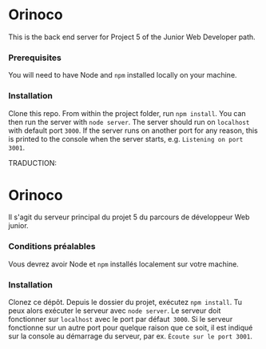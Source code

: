 # Orinoco #

This is the back end server for Project 5 of the Junior Web Developer path.

### Prerequisites ###

You will need to have Node and `npm` installed locally on your machine.

### Installation ###

Clone this repo. From within the project folder, run `npm install`. You 
can then run the server with `node server`. 
The server should run on `localhost` with default port `3000`. If the
server runs on another port for any reason, this is printed to the
console when the server starts, e.g. `Listening on port 3001`.

TRADUCTION:

# Orinoco #

Il s'agit du serveur principal du projet 5 du parcours de développeur Web junior.

### Conditions préalables ###

Vous devrez avoir Node et `npm` installés localement sur votre machine.

### Installation ###

Clonez ce dépôt. Depuis le dossier du projet, exécutez `npm install`. Tu
peux alors exécuter le serveur avec `node server`.
Le serveur doit fonctionner sur `localhost` avec le port par défaut` 3000`. Si le serveur fonctionne sur un autre port pour quelque raison que ce soit, il est indiqué sur la console au démarrage du serveur, par ex. `Écoute sur le port 3001`. 

